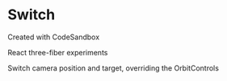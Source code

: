 # Switch

Created with CodeSandbox

React three-fiber experiments

Switch camera position and target, overriding the OrbitControls
